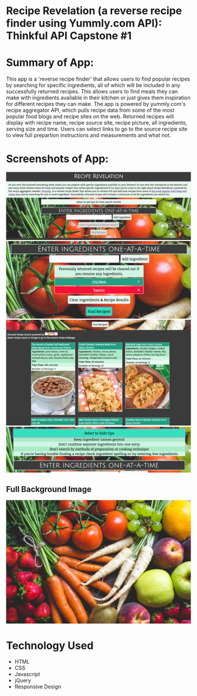 # Recipe Revelation (a reverse recipe finder using Yummly.com API): Thinkful API Capstone #1

# Summary of App:
This app is a 'reverse recipe finder' that allows users to find popular recipes by searching for specific ingredients, all of which will be included in any successfully returned recipes. This allows users to find meals they can make with ingredients available in their kitchen or just gives them inspiration for different recipes they can make. The app is powered by yummly.com's recipe aggregator API, which pulls recipe data from some of the most popular food blogs and recipe sites on the web. Returned recipes will display with recipe name, recipe source site, recipe picture, all ingredients, serving size and time. Users can select links to go to the source recipe site to view full prepartion instructions and measurements and what not.  

# Screenshots of App:
![alt text](images/screenShot_MainSearch.png "Main view of home page")
![alt text](images/screenShot_Ingredients.png "Ingredient list to search for")
![alt text](images/screenShot_recipes.png "Returned recipes")
![alt text](images/screenShot_Tips.png "Tips for best search results")

## Full Background Image
![alt text](images/freshFood.jpg)

# Technology Used
- HTML
- CSS
- Javascript
- jQuery
- Responsive Design
